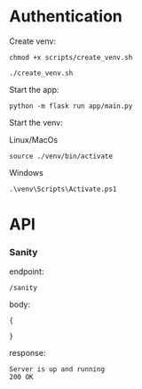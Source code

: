 # Authentication
Create venv:
```
chmod +x scripts/create_venv.sh

./create_venv.sh
```

Start the app:

```
python -m flask run app/main.py
```

Start the venv:

Linux/MacOs
```
source ./venv/bin/activate
```

Windows

```
.\venv\Scripts\Activate.ps1
```

# API

### Sanity

endpoint: 
```
/sanity
```
body:
```
{

}
```
response:
```
Server is up and running
200 OK
```